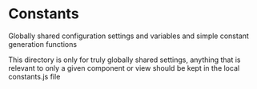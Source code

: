 # Constants

Globally shared configuration settings and variables and simple constant generation functions

This directory is only for truly globally shared settings, anything that is relevant to only a given component or view should be kept in the local constants.js file

